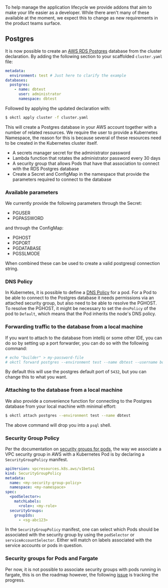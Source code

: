 To help manage the application lifecycle we provide addons that aim to make your life easier as a developer. While there aren't many of these available at the moment, we expect this to change as new requirements in the product teams surface.

## Postgres

It is now possible to create an [AWS RDS Postgres](https://aws.amazon.com/rds/postgresql/) database from the cluster declaration.  By adding the following section to your scaffolded `cluster.yaml` file:

```yaml
metadata:
  environment: test # Just here to clarify the example
databases:
  postgres:
    - name: dbtest
      user: administrator
      namespace: dbtest
```

Followed by applying the updated declaration with:

```bash
$ okctl apply cluster -f cluster.yaml
```

This will create a Postgres database in your AWS account together with a number of related resources. We require the user to provide a Kubernetes Namespace, the reason for this is because several of these resources need to be created in the Kubernetes cluster itself.

- A secrets manager secret for the administrator password
- Lambda function that rotates the administrator password every 30 days
- A security group that allows Pods that have that association to connect with the RDS Postgres database
- Create a Secret and ConfigMap in the namespace that provide the parameters required to connect to the database

### Available parameters

We currently provide the following parameters through the Secret:

- PGUSER
- PGPASSWORD

and through the ConfigMap:

- PGHOST
- PGPORT
- PGDATABASE
- PGSSLMODE

When combined these can be used to create a valid postgresql connection string.

### DNS Policy

In Kubernetes, it is possible to define a [DNS Policy](https://kubernetes.io/docs/concepts/services-networking/dns-pod-service/#pod-s-dns-policy) for a pod. For a Pod to be able to connect to the Postgres database it needs permissions via an attached security group, but also need to be able to resolve the PGHOST. To resolve the PGHOST, it might be necessary to set the `dnsPolicy` of the pod to `Default`, which means that the Pod inherits the node's DNS policy. 

### Forwarding traffic to the database from a local machine

If you want to attach to the database from intellij or some other IDE, you can do so by setting up a port forwarder, you can do so with the following command:

```bash
# echo "builder" > my-password-file
# okctl forward postgres --environment test --name dbtest --username bob --password-file my-password-file
```

By default this will use the postgres default port of `5432`, but you can change this to what you want.

### Attaching to the database from a local machine

We also provide a convenience function for connecting to the Postgres database from your local machine with minimal effort:

```bash
$ okctl attach postgres --environment test --name dbtest
```

The above command will drop you into a `psql` shell.

### Security Group Policy

Per the documentation on [security groups for pods](https://docs.aws.amazon.com/eks/latest/userguide/security-groups-for-pods.html), the way we associate a VPC security group in AWS with a Kubernetes Pod is by declaring a `SecurityGroupPolicy` manifest.

```yaml
apiVersion: vpcresources.k8s.aws/v1beta1
kind: SecurityGroupPolicy
metadata:
  name: <my-security-group-policy>
  namespace: <my-namespace>
spec:
  <podSelector>: 
    matchLabels:
      <role>: <my-role>
  securityGroups:
    groupIds:
      - <sg-abc123>
```

In the `SecurityGroupPolicy` manifest, one can select which Pods should be associated with the security group by using the `podSelector` or `serviceAccountSelector`. Either will match on labels associated with the service accounts or pods in question.

### Security groups for Pods and Fargate

Per now, it is not possible to associate security groups with pods running in fargate, this is on the roadmap however, the following [issue](https://github.com/aws/containers-roadmap/issues/625) is tracking the progress.